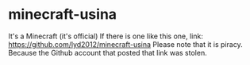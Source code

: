 # minecraft-usina
It's a Minecraft (it's official) If there is one like this one, link: https://github.com/lyd2012/minecraft-usina Please note that it is piracy. Because the Github account that posted that link was stolen.
